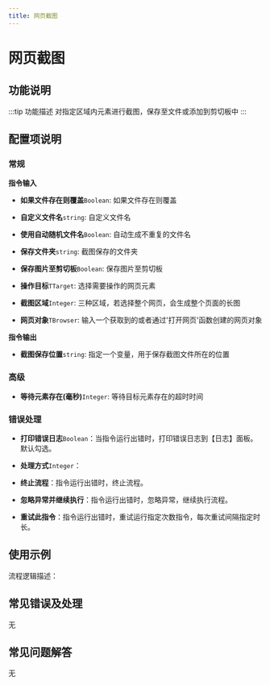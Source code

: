 ```yaml
---
title: 网页截图
---
```


# 网页截图

## 功能说明

:::tip 功能描述
对指定区域内元素进行截图，保存至文件或添加到剪切板中
:::

## 配置项说明

### 常规

**指令输入**

- **如果文件存在则覆盖**`Boolean`: 如果文件存在则覆盖

- **自定义文件名**`string`: 自定义文件名

- **使用自动随机文件名**`Boolean`: 自动生成不重复的文件名

- **保存文件夹**`string`: 截图保存的文件夹

- **保存图片至剪切板**`Boolean`: 保存图片至剪切板

- **操作目标**`TTarget`: 选择需要操作的网页元素

- **截图区域**`Integer`: 三种区域，若选择整个网页，会生成整个页面的长图

- **网页对象**`TBrowser`: 输入一个获取到的或者通过'打开网页'函数创建的网页对象


**指令输出**

- **截图保存位置**`string`: 指定一个变量，用于保存截图文件所在的位置

### 高级

- **等待元素存在(毫秒)**`Integer`: 等待目标元素存在的超时时间

### 错误处理

- **打印错误日志**`Boolean`：当指令运行出错时，打印错误日志到【日志】面板。默认勾选。

- **处理方式**`Integer`：

 - **终止流程**：指令运行出错时，终止流程。

 - **忽略异常并继续执行**：指令运行出错时，忽略异常，继续执行流程。

 - **重试此指令**：指令运行出错时，重试运行指定次数指令，每次重试间隔指定时长。

## 使用示例

流程逻辑描述：

## 常见错误及处理

无

## 常见问题解答

无

